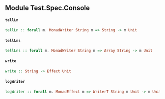 ## Module Test.Spec.Console

#### `tellLn`

``` purescript
tellLn :: forall m. MonadWriter String m => String -> m Unit
```

#### `tellLns`

``` purescript
tellLns :: forall m. MonadWriter String m => Array String -> m Unit
```

#### `write`

``` purescript
write :: String -> Effect Unit
```

#### `logWriter`

``` purescript
logWriter :: forall m. MonadEffect m => WriterT String m Unit -> m Unit
```


